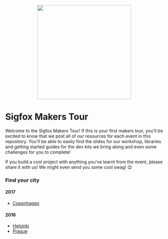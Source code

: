 <p align="center"><img src ="http://www.sigfox.com/themes/custom/sigfox/images/logo-2016.svg" width="300"></p>

# Sigfox Makers Tour
Welcome to the Sigfox Makers Tour! If this is your first makers tour, you'll be excited to know that we post all of our resources for each event in this repository. You'll be able to easily find the slides for our workshop, libraries and getting started guides for the dev kits we bring along and even some challenges for you to complete!

If you build a cool project with anything you've learnt from the event, please share it with us! We might even send you some cool swag! 😉

### Find your city
#### 2017
* [Copenhagen](/city/copenhagen)

#### 2016
* [Helsinki](/city/helsinki)
* [Prague](/city/prague)

